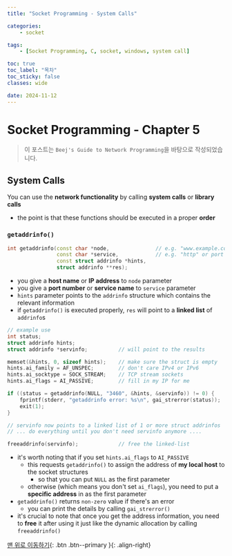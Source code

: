 ```yaml
---
title: "Socket Programming - System Calls"

categories:
    - socket

tags:
    - [Socket Programming, C, socket, windows, system call]

toc: true
toc_label: "목차"
toc_sticky: false
classes: wide

date: 2024-11-12
---
```


# Socket Programming - Chapter 5

> 이 포스트는 `Beej's Guide to Network Programming`을 바탕으로 작성되었습니다.

## System Calls
You can use the **network functionality** by calling **system calls** or **library calls**
- the point is that these functions should be executed in a proper **order**

### `getaddrinfo()`
```c++
int getaddrinfo(const char *node,               // e.g. "www.example.com" or IP
                const char *service,            // e.g. "http" or port number ("80")
                const struct addrinfo *hints,
                struct addrinfo **res);
```
- you give a **host name** or **IP address** to `node` parameter
- you give a **port number** or **service name** to `service` parameter
- `hints` parameter points to the `addrinfo` structure which contains the relevant information
- if `getaddrinfo()` is executed properly, `res` will point to a **linked list** of `addrinfo`s
```c++
// example use
int status;
struct addrinfo hints;
struct addrinfo *servinfo;          // will point to the results

memset(&hints, 0, sizeof hints);    // make sure the struct is empty
hints.ai_family = AF_UNSPEC;        // don't care IPv4 or IPv6
hints.ai_socktype = SOCK_STREAM;    // TCP stream sockets
hints.ai_flags = AI_PASSIVE;        // fill in my IP for me

if ((status = getaddrinfo(NULL, "3460", &hints, &servinfo)) != 0) {
    fprintf(stderr, "getaddrinfo error: %s\n", gai_strerror(status));
    exit(1);
}

// servinfo now points to a linked list of 1 or more struct addrinfos
// ... do everything until you don't need servinfo anymore ....

freeaddrinfo(servinfo);             // free the linked-list
```
- it's worth noting that if you set `hints.ai_flags` to `AI_PASSIVE`
    * this requests `getaddrinfo()` to assign the address of **my local host** to the socket structures
        + so that you can put `NULL` as the first parameter
    * otherwise (which means you don't set `ai_flags`), you need to put a **specific address** in as the first parameter
- `getaddrinfo()` returns `non-zero` value if there's an error
    * you can print the details by calling `gai_strerror()`
- it's crucial to note that once you get the address information, you need to **free** it after using it just like the dynamic allocation by calling `freeaddrinfo()`


[맨 위로 이동하기](#){: .btn .btn--primary }{: .align-right}